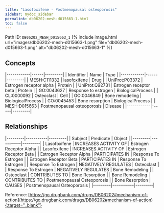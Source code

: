 ```yaml
---
title: "Lasofoxifene - Postmenopausal osteoporosis"
sidebar: mydoc_sidebar
permalink: db06202-mesh-d015663-1.html
toc: false 
---
```



Path ID: `DB06202_MESH_D015663_1`
{% include image.html url="images/db06202-mesh-d015663-1.png" file="db06202-mesh-d015663-1.png" alt="db06202-mesh-d015663-1" %}

## Concepts

|------------|------|---------|
| Identifier | Name | Type    |
|------------|------|---------|
| MESH:C111332 | lasofoxifene | Drug |
| UniProt:P03372 | Estrogen receptor alpha | Protein |
| UniProt:Q92731 | Estrogen receptor beta | Protein |
| GO:0043627 | Response to estrogen | BiologicalProcess |
| CL:0000092 | Osteoclast | Cell |
| GO:0046849 | Bone remodeling | BiologicalProcess |
| GO:0045453 | Bone resorption | BiologicalProcess |
| MESH:D015663 | Postmenopausal osteoporosis | Disease |
|------------|------|---------|

## Relationships

|---------|-----------|---------|
| Subject | Predicate | Object  |
|---------|-----------|---------|
| Lasofoxifene | INCREASES ACTIVITY OF | Estrogen Receptor Alpha |
| Lasofoxifene | INCREASES ACTIVITY OF | Estrogen Receptor Beta |
| Estrogen Receptor Alpha | PARTICIPATES IN | Response To Estrogen |
| Estrogen Receptor Beta | PARTICIPATES IN | Response To Estrogen |
| Response To Estrogen | NEGATIVELY REGULATES | Osteoclast |
| Response To Estrogen | NEGATIVELY REGULATES | Bone Remodeling |
| Osteoclast | CONTRIBUTES TO | Bone Resorption |
| Bone Remodeling | CONTRIBUTES TO | Postmenopausal Osteoporosis |
| Bone Resorption | CAUSES | Postmenopausal Osteoporosis |
|---------|-----------|---------|

Reference: [https://go.drugbank.com/drugs/DB06202#mechanism-of-action](https://go.drugbank.com/drugs/DB06202#mechanism-of-action){:target="_blank"}